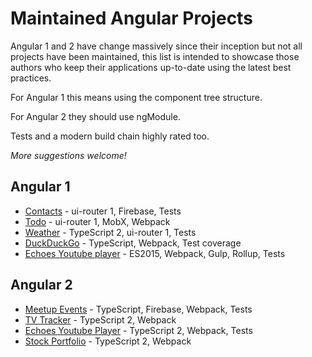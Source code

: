 # Maintained Angular Projects

Angular 1 and 2 have change massively since their inception but not all projects have been maintained, this list is intended to showcase those authors who keep their applications up-to-date using the latest best practices.

For Angular 1 this means using the component tree structure.

For Angular 2 they should use ngModule.

Tests and a modern build chain highly rated too.

_More suggestions welcome!_

## Angular 1
* [Contacts](https://github.com/toddmotto/angular-1-5-components-app) - ui-router 1, Firebase, Tests
* [Todo](https://github.com/gaui/todoApp-angular-mobx-webpack) - ui-router 1, MobX, Webpack
* [Weather](https://github.com/paulhoughton/weather/) - TypeScript 2, ui-router 1, Tests
* [DuckDuckGo](https://github.com/vinaygopinath/duckduckgo-angular-demo) - TypeScript, Webpack, Test coverage
* [Echoes Youtube player](https://github.com/orizens/echoes) - ES2015, Webpack, Gulp, Rollup, Tests

## Angular 2
* [Meetup Events](https://github.com/jerry-i/meetup-events/) - TypeScript, Firebase, Webpack, Tests 
* [TV Tracker](https://github.com/mattlewis92/angular2-tv-tracker/) - TypeScript 2, Webpack
* [Echoes Youtube Player](https://github.com/orizens/echoes-ng2) - TypeScript 2, Webpack, Tests
* [Stock Portfolio](https://github.com/paulhoughton/portfolio) - TypeScript 2, Webpack
